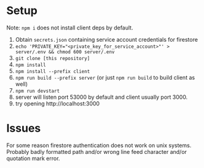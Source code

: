 # Setup

Note: `npm i` does not install client deps by default.

1. Obtain `secrets.json` containing service account credentials for firestore
2. `echo 'PRIVATE_KEY="<private_key_for_service_account>"' > server/.env && chmod 600 server/.env`
3. `git clone [this repository]`
4. `npm install`
5. `npm install --prefix client`
6. `npm run build --prefix server` (or just `npm run build` to build client as well)
7. `npm run devstart`
8. server will listen port 53000 by default and client usually port 3000.
9. try opening http://localhost:3000

# Issues

For some reason firestore authentication does not work on unix systems. Probably badly formatted path and/or wrong line feed character and/or quotation mark error.
